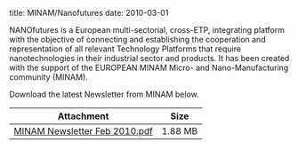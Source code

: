title: MINAM/Nanofutures
date: 2010-03-01  

NANOfutures is a European multi-sectorial, cross-ETP, integrating platform with the objective of connecting and establishing the cooperation and representation of all relevant Technology Platforms that require nanotechnologies in their industrial sector and products. It has been created with the support of the EUROPEAN MINAM Micro- and Nano-Manufacturing community (MINAM).  
  
Download the latest Newsletter from MINAM below.  

| Attachment | Size |
|---|---|
| <a href="/files/MINAM Newsletter Feb 2010.pdf">MINAM Newsletter Feb 2010.pdf</a> | 1.88 MB |  
  
